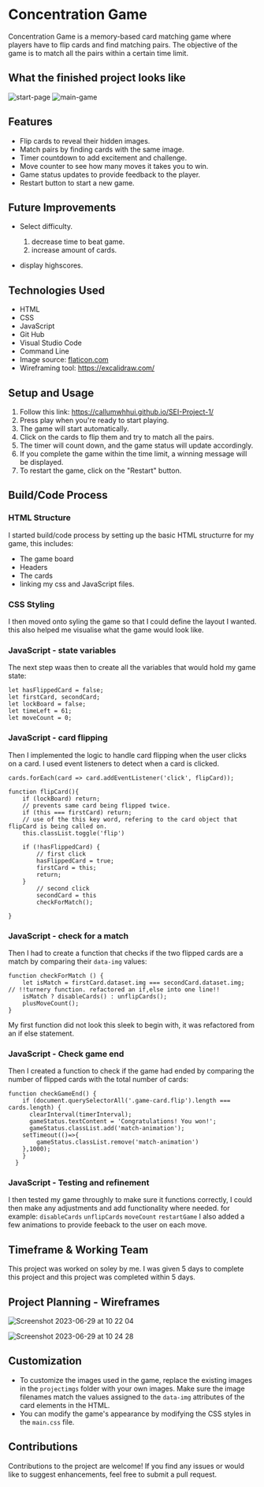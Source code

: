 # Concentration Game

Concentration Game is a memory-based card matching game where players have to flip cards and find matching pairs. The objective of the game is to match all the pairs within a certain time limit.

## What the finished project looks like
<img src="projectimgs/start-page.png" alt= "start-page">
<img src="projectimgs/main-img.png" alt= "main-game">

## Features

- Flip cards to reveal their hidden images.
- Match pairs by finding cards with the same image.
- Timer countdown to add excitement and challenge.
- Move counter to see how many moves it takes you to win.
- Game status updates to provide feedback to the player.
- Restart button to start a new game.

## Future Improvements 

- Select difficulty.
  1. decrease time to beat game.
  2. increase amount of cards.
  
- display highscores. 

## Technologies Used

- HTML
- CSS
- JavaScript
- Git Hub
- Visual Studio Code 
- Command Line
- Image source: [flaticon.com ](https://www.flaticon.com/)
- Wireframing tool: https://excalidraw.com/ 

## Setup and Usage

1. Follow this link: https://callumwhhui.github.io/SEI-Project-1/
3. Press play when you're ready to start playing.
4. The game will start automatically.
5. Click on the cards to flip them and try to match all the pairs.
6. The timer will count down, and the game status will update accordingly.
7. If you complete the game within the time limit, a winning message will be displayed.
8. To restart the game, click on the "Restart" button.

## Build/Code Process
### HTML Structure 
I  started build/code process by setting up the basic HTML structurre for my game, this includes:
- The game board 
- Headers 
- The cards
- linking my css and JavaScript files.

### CSS Styling 
I then moved onto syling the game so that I could define the layout I wanted. this also helped me visualise what the game would look like. 

### JavaScript - state variables 
The next step waas then to create all the variables that would hold my game state:
```
let hasFlippedCard = false;
let firstCard, secondCard;
let lockBoard = false;
let timeLeft = 61;
let moveCount = 0;
```
### JavaScript - card flipping 
Then I implemented the logic to handle card flipping when the user clicks on a card. I used event listeners to detect when a card is clicked. 
```
cards.forEach(card => card.addEventListener('click', flipCard));

function flipCard(){
    if (lockBoard) return;
    // prevents same card being flipped twice. 
    if (this === firstCard) return;
    // use of the this key word, refering to the card object that flipCard is being called on. 
    this.classList.toggle('flip')

    if (!hasFlippedCard) {
        // first click
        hasFlippedCard = true;
        firstCard = this;
        return;
    } 
        // second click 
        secondCard = this
        checkForMatch();  

}
```
### JavaScript - check for a match 
Then I had to create a function that checks if the two flipped cards are a match by comparing their `data-img` values: 
```
function checkForMatch () {
    let isMatch = firstCard.dataset.img === secondCard.dataset.img;
// !!turnery function. refactored an if,else into one line!!
    isMatch ? disableCards() : unflipCards();
    plusMoveCount();
}
```
My first function did not look this sleek to begin with, it was refactored from an if else statement. 

### JavaScript - Check game end 
Then I created a function to check if the game had ended by comparing the number of flipped cards with the total number of cards:
```
function checkGameEnd() {
    if (document.querySelectorAll('.game-card.flip').length === cards.length) {
      clearInterval(timerInterval);
      gameStatus.textContent = 'Congratulations! You won!';
      gameStatus.classList.add('match-animation');
    setTimeout(()=>{
        gameStatus.classList.remove('match-animation')
    },1000);
    }
  }
```
### JavaScript - Testing and refinement
I then tested my game throughly to make sure it functions correctly, I could then make any adjustments and add functionality where needed. for example:
`disableCards` `unflipCards` `moveCount` `restartGame` 
I also added a few animations to provide feeback to the user on each move.


## Timeframe & Working Team 

This project was worked on soley by me. I was given 5 days to complete this project and this project was completed within 5 days.

## Project Planning - Wireframes 

![Screenshot 2023-06-29 at 10 22 04](https://github.com/Callumwhhui/SEI-Project-1/assets/130695899/92de422e-896e-4ad0-a727-261043675cca)

![Screenshot 2023-06-29 at 10 24 28](https://github.com/Callumwhhui/SEI-Project-1/assets/130695899/ef206070-6819-43d2-885f-a9ace2158cd8)


## Customization

- To customize the images used in the game, replace the existing images in the `projectimgs` folder with your own images. Make sure the image filenames match the values assigned to the `data-img` attributes of the card elements in the HTML.
- You can modify the game's appearance by modifying the CSS styles in the `main.css` file.

## Contributions

Contributions to the project are welcome! If you find any issues or would like to suggest enhancements, feel free to submit a pull request.
